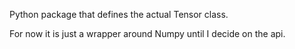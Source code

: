 

Python package that defines the actual Tensor class.

For now it is just a wrapper around Numpy until I decide on the api.
